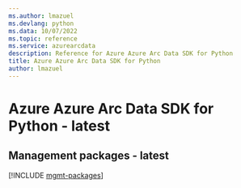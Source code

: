 ```yaml
---
ms.author: lmazuel
ms.devlang: python
ms.data: 10/07/2022
ms.topic: reference
ms.service: azurearcdata
description: Reference for Azure Azure Arc Data SDK for Python
title: Azure Azure Arc Data SDK for Python
author: lmazuel
---
```

# Azure Azure Arc Data SDK for Python - latest

## Management packages - latest
[!INCLUDE [mgmt-packages](azure-arc-data-mgmt-index.md)]
